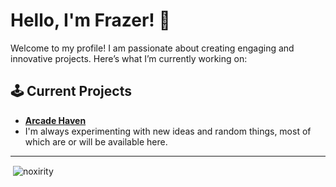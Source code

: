 # Hello, I'm Frazer! 👋

Welcome to my profile! I am passionate about creating engaging and innovative projects. Here’s what I’m currently working on:

## 🕹️ Current Projects
- **[Arcade Haven](https://www.roblox.com/games/13081529792/NEW-ITEMS-Arcade-Haven)**
- I'm always experimenting with new ideas and random things, most of which are or will be available here.

----
<p>&nbsp;<img align="center" src="https://github-readme-stats.vercel.app/api?username=noxirity&show_icons=true&locale=en" alt="noxirity" /></p>
